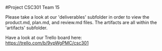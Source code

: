 #Project CSC301 Team 15

Please take a look at our 'deliverables' subfolder in order to view the product.md, plan.md, and review.md files.
The artifacts are all within the 'artifacts' subfolder.

Have a look at our Trello board here: https://trello.com/b/9vpWgPMC/csc301
